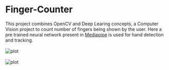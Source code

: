 # Finger-Counter
This project combines OpenCV and Deep Learing concepts, a Computer Vision project to count number of fingers being shown by the user.
Here a pre trained neural network present in [Mediapipe](https://google.github.io/mediapipe/) is used for hand detection and tracking. </br></br>
![plot](https://github.com/scoooobydoo/Finger-Counter/blob/main/image/img1.PNG)</br></br>
![plot](https://github.com/scoooobydoo/Finger-Counter/blob/main/image/img2.PNG)
